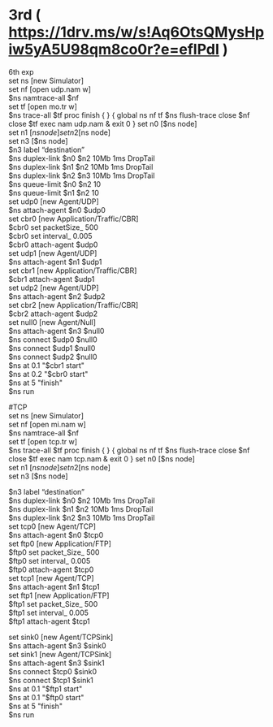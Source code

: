 # 3rd ( https://1drv.ms/w/s!Aq6OtsQMysHpiw5yA5U98qm8co0r?e=efIPdI )  

6th exp  
      set ns [new Simulator]  
      set nf [open udp.nam w]  
      $ns namtrace-all $nf  
      set tf [open mo.tr w]  
      $ns trace-all $tf  
      proc finish { } {  
      global ns nf tf  
      $ns flush-trace  
      close $nf  
      close $tf  
      exec nam udp.nam &  
      exit 0 }  
      set n0 [$ns node]  
      set n1 [$ns node]  
      set n2 [$ns node]  
      set n3 [$ns node]  
$n3 label “destination”  
$ns duplex-link $n0 $n2 10Mb 1ms DropTail  
$ns duplex-link $n1 $n2 10Mb 1ms DropTail  
$ns duplex-link $n2 $n3 10Mb 1ms DropTail  
$ns queue-limit $n0 $n2 10  
$ns queue-limit $n1 $n2 10  
set udp0 [new Agent/UDP]  
$ns attach-agent $n0 $udp0  
set cbr0 [new Application/Traffic/CBR]  
$cbr0 set packetSize_ 500  
$cbr0 set interval_ 0.005  
$cbr0 attach-agent $udp0  
set udp1 [new Agent/UDP]  
$ns attach-agent $n1 $udp1  
set cbr1 [new Application/Traffic/CBR]  
$cbr1 attach-agent $udp1  
set udp2 [new Agent/UDP]  
$ns attach-agent $n2 $udp2  
set cbr2 [new Application/Traffic/CBR]  
$cbr2 attach-agent $udp2  
set null0 [new Agent/Null]  
$ns attach-agent $n3 $null0  
$ns connect $udp0 $null0  
$ns connect $udp1 $null0  
$ns connect $udp2 $null0  
$ns at 0.1 "$cbr1 start"  
$ns at 0.2 "$cbr0 start"  
$ns at 5 "finish"  
$ns run  
  
  
  
#TCP  
set ns [new Simulator]  
set nf [open mi.nam w]  
$ns namtrace-all $nf  
set tf [open tcp.tr w]  
$ns trace-all $tf  
proc finish { } {  
global ns nf tf  
$ns flush-trace  
close $nf  
close $tf  
exec nam tcp.nam &  
exit 0 }  
set n0 [$ns node]  
set n1 [$ns node]  
set n2 [$ns node]  
set n3 [$ns node]  
  
$n3 label “destination”  
$ns duplex-link $n0 $n2 10Mb 1ms DropTail  
$ns duplex-link $n1 $n2 10Mb 1ms DropTail  
$ns duplex-link $n2 $n3 10Mb 1ms DropTail  
set tcp0 [new Agent/TCP]  
$ns attach-agent $n0 $tcp0  
set ftp0 [new Application/FTP]  
$ftp0 set packet_Size_ 500  
$ftp0 set interval_ 0.005  
$ftp0 attach-agent $tcp0  
set tcp1 [new Agent/TCP]  
$ns attach-agent $n1 $tcp1  
set ftp1 [new Application/FTP]  
$ftp1 set packet_Size_ 500  
$ftp1 set interval_ 0.005  
$ftp1 attach-agent $tcp1  
  
set sink0 [new Agent/TCPSink]  
$ns attach-agent $n3 $sink0  
set sink1 [new Agent/TCPSink]  
$ns attach-agent $n3 $sink1  
$ns connect $tcp0 $sink0  
$ns connect $tcp1 $sink1  
$ns at 0.1 "$ftp1 start"  
$ns at 0.1 "$ftp0 start"  
$ns at 5 "finish"  
$ns run  
